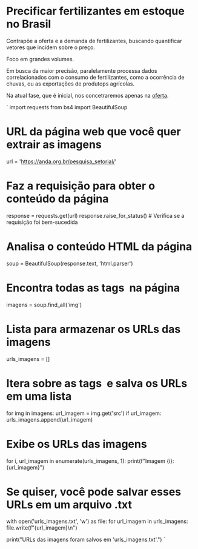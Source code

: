 # Precificar fertilizantes em estoque no Brasil  

Contrapõe a oferta e a demanda de fertilizantes, buscando quantificar vetores que incidem sobre o preço.  

Foco em grandes volumes.  

Em busca da maior precisão, paralelamente processa dados correlacionados com o consumo de fertilizantes, como a ocorrência de chuvas, ou as exportações de produtops agrícolas.  

Na atual fase, que é inicial, nos concetraremos apenas na [oferta](https://github.com/AndreCoutinhoBueno/Pricing-Fertilizer/blob/main/oferta/README.md). 


`
import requests
from bs4 import BeautifulSoup

# URL da página web que você quer extrair as imagens
url = 'https://anda.org.br/pesquisa_setorial/'

# Faz a requisição para obter o conteúdo da página
response = requests.get(url)
response.raise_for_status()  # Verifica se a requisição foi bem-sucedida

# Analisa o conteúdo HTML da página
soup = BeautifulSoup(response.text, 'html.parser')

# Encontra todas as tags <img> na página
imagens = soup.find_all('img')

# Lista para armazenar os URLs das imagens
urls_imagens = []

# Itera sobre as tags <img> e salva os URLs em uma lista
for img in imagens:
    url_imagem = img.get('src')
    if url_imagem:
        urls_imagens.append(url_imagem)

# Exibe os URLs das imagens
for i, url_imagem in enumerate(urls_imagens, 1):
    print(f"Imagem {i}: {url_imagem}")

# Se quiser, você pode salvar esses URLs em um arquivo .txt
with open('urls_imagens.txt', 'w') as file:
    for url_imagem in urls_imagens:
        file.write(f"{url_imagem}\n")

print("URLs das imagens foram salvos em 'urls_imagens.txt'.")
`